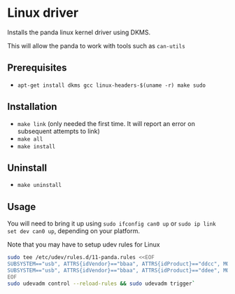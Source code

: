 # Linux driver
Installs the panda linux kernel driver using DKMS.

This will allow the panda to work with tools such as `can-utils`

## Prerequisites
 - `apt-get install dkms gcc linux-headers-$(uname -r) make sudo`

## Installation
 - `make link` (only needed the first time. It will report an error on subsequent attempts to link)
 - `make all`
 - `make install`

## Uninstall
 - `make uninstall`

## Usage

You will need to bring it up using `sudo ifconfig can0 up` or
`sudo ip link set dev can0 up`, depending on your platform.

Note that you may have to setup udev rules for Linux
``` bash
sudo tee /etc/udev/rules.d/11-panda.rules <<EOF
SUBSYSTEM=="usb", ATTRS{idVendor}=="bbaa", ATTRS{idProduct}=="ddcc", MODE="0666"
SUBSYSTEM=="usb", ATTRS{idVendor}=="bbaa", ATTRS{idProduct}=="ddee", MODE="0666"
EOF
sudo udevadm control --reload-rules && sudo udevadm trigger`
```
